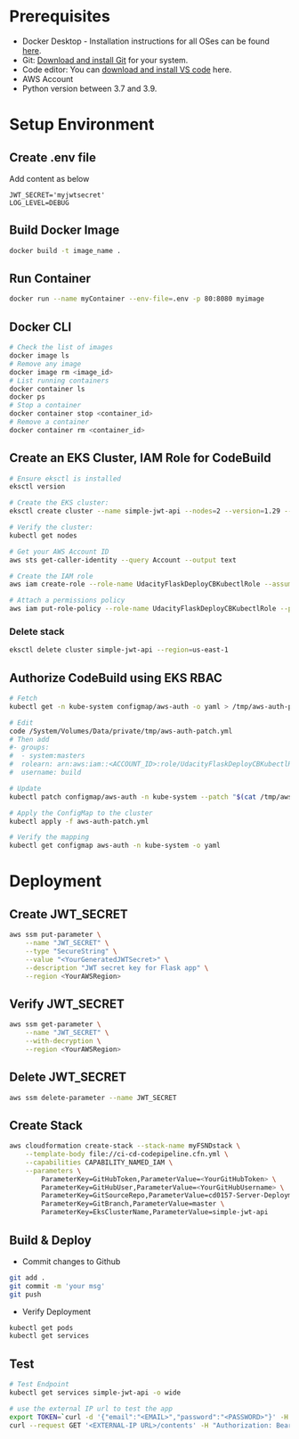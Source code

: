 # Prerequisites

* Docker Desktop - Installation instructions for all OSes can be found <a href="https://docs.docker.com/install/" target="_blank">here</a>.
* Git: <a href="https://git-scm.com/downloads" target="_blank">Download and install Git</a> for your system. 
* Code editor: You can <a href="https://code.visualstudio.com/download" target="_blank">download and install VS code</a> here.
* AWS Account
* Python version between 3.7 and 3.9.

# Setup Environment
## Create .env file
Add content as below
```
JWT_SECRET='myjwtsecret'
LOG_LEVEL=DEBUG
```

## Build Docker Image
```bash
docker build -t image_name .
```

## Run Container
```bash
docker run --name myContainer --env-file=.env -p 80:8080 myimage
```

## Docker CLI
```bash
# Check the list of images
docker image ls
# Remove any image
docker image rm <image_id>
# List running containers
docker container ls
docker ps
# Stop a container
docker container stop <container_id>
# Remove a container
docker container rm <container_id>

```

## Create an EKS Cluster, IAM Role for CodeBuild
```bash
# Ensure eksctl is installed
eksctl version

# Create the EKS cluster:
eksctl create cluster --name simple-jwt-api --nodes=2 --version=1.29 --instance-types=t2.medium --region=us-east-1

# Verify the cluster:
kubectl get nodes

# Get your AWS Account ID
aws sts get-caller-identity --query Account --output text

# Create the IAM role
aws iam create-role --role-name UdacityFlaskDeployCBKubectlRole --assume-role-policy-document file://trust.json --output text --query 'Role.Arn'

# Attach a permissions policy
aws iam put-role-policy --role-name UdacityFlaskDeployCBKubectlRole --policy-name eks-describe --policy-document file://iam-role-policy.json
```

### Delete stack
```bash
eksctl delete cluster simple-jwt-api --region=us-east-1
```

## Authorize CodeBuild using EKS RBAC
```bash
# Fetch
kubectl get -n kube-system configmap/aws-auth -o yaml > /tmp/aws-auth-patch.yml

# Edit
code /System/Volumes/Data/private/tmp/aws-auth-patch.yml
# Then add 
#- groups:
#  - system:masters
#  rolearn: arn:aws:iam::<ACCOUNT_ID>:role/UdacityFlaskDeployCBKubectlRole
#  username: build    

# Update
kubectl patch configmap/aws-auth -n kube-system --patch "$(cat /tmp/aws-auth-patch.yml)"

# Apply the ConfigMap to the cluster
kubectl apply -f aws-auth-patch.yml

# Verify the mapping
kubectl get configmap aws-auth -n kube-system -o yaml
```

# Deployment

## Create JWT_SECRET
```bash
aws ssm put-parameter \
    --name "JWT_SECRET" \
    --type "SecureString" \
    --value "<YourGeneratedJWTSecret>" \
    --description "JWT secret key for Flask app" \
    --region <YourAWSRegion>
```

## Verify JWT_SECRET
```bash
aws ssm get-parameter \
    --name "JWT_SECRET" \
    --with-decryption \
    --region <YourAWSRegion>
```

## Delete JWT_SECRET
```bash
aws ssm delete-parameter --name JWT_SECRET
```

## Create Stack
```bash
aws cloudformation create-stack --stack-name myFSNDstack \
    --template-body file://ci-cd-codepipeline.cfn.yml \
    --capabilities CAPABILITY_NAMED_IAM \
    --parameters \
        ParameterKey=GitHubToken,ParameterValue=<YourGitHubToken> \
        ParameterKey=GitHubUser,ParameterValue=<YourGitHubUsername> \
        ParameterKey=GitSourceRepo,ParameterValue=cd0157-Server-Deployment-and-Containerization \
        ParameterKey=GitBranch,ParameterValue=master \
        ParameterKey=EksClusterName,ParameterValue=simple-jwt-api
```

## Build & Deploy
- Commit changes to Github
```bash
git add .
git commit -m 'your msg'
git push
```

- Verify Deployment
```bash
kubectl get pods
kubectl get services
```

## Test
```bash
# Test Endpoint
kubectl get services simple-jwt-api -o wide

# use the external IP url to test the app
export TOKEN=`curl -d '{"email":"<EMAIL>","password":"<PASSWORD>"}' -H "Content-Type: application/json" -X POST <EXTERNAL-IP URL>/auth  | jq -r '.token'`
curl --request GET '<EXTERNAL-IP URL>/contents' -H "Authorization: Bearer ${TOKEN}" | jq 
```